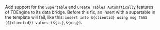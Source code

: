 Add support for the `Supertable` and `Create Tables Automatically` features of TDEngine to its data bridge.
Before this fix, an insert with a supertable in the template will fail, like this:
  `insert into ${clientid} using msg TAGS (${clientid}) values (${ts},${msg})`.

